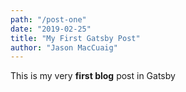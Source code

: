 ```yaml
---
path: "/post-one"
date: "2019-02-25"
title: "My First Gatsby Post"
author: "Jason MacCuaig"
---
```


This is my very **first blog** post in Gatsby
